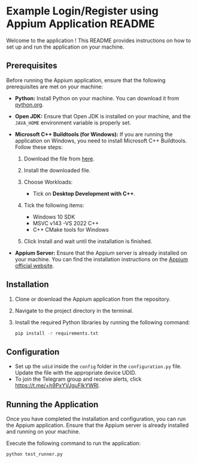 # Example Login/Register using Appium Application README

Welcome to the application ! This README provides instructions on how to set up and run the application on your machine.

## Prerequisites

Before running the Appium application, ensure that the following prerequisites are met on your machine:

- **Python:** Install Python on your machine. You can download it from [python.org](https://www.python.org/).

- **Open JDK:** Ensure that Open JDK is installed on your machine, and the `JAVA_HOME` environment variable is properly set.

- **Microsoft C++ Buildtools (for Windows):** If you are running the application on Windows, you need to install Microsoft C++ Buildtools. Follow these steps:

    1. Download the file from [here](https://visualstudio.microsoft.com/visual-cpp-build-tools/).
    
    2. Install the downloaded file.

    3. Choose Workloads:
        - Tick on **Desktop Development with C++**.

    4. Tick the following items:
        - Windows 10 SDK
        - MSVC v143 -VS 2022 C++
        - C++ CMake tools for Windows

    5. Click Install and wait until the installation is finished.

- **Appium Server:** Ensure that the Appium server is already installed on your machine. You can find the installation instructions on the [Appium official website](http://appium.io/).

## Installation

1. Clone or download the Appium application from the repository.

2. Navigate to the project directory in the terminal.

3. Install the required Python libraries by running the following command:

    ```bash
    pip install -r requirements.txt
    ```

## Configuration

- Set up the `udid` inside the `config` folder in the `configuration.py` file. Update the file with the appropriate device UDID.
- To join the Telegram group and receive alerts, click https://t.me/+h9PxYVJguFlkYWRl.

## Running the Application

Once you have completed the installation and configuration, you can run the Appium application. Ensure that the Appium server is already installed and running on your machine.

Execute the following command to run the application:

```bash
python test_runner.py
```
